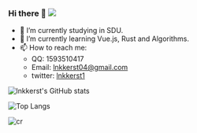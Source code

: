 ### Hi there 👋 ![](https://komarev.com/ghpvc/?username=lnkkerst)

<!--
**lnkkerst/lnkkerst** is a ✨ _special_ ✨ repository because its `README.md` (this file) appears on your GitHub profile.

Here are some ideas to get you started:

- 🔭 I’m currently working on ...
- 🌱 I’m currently learning ...
- 👯 I’m looking to collaborate on ...
- 🤔 I’m looking for help with ...
- 💬 Ask me about ...
- 📫 How to reach me: ...
- 😄 Pronouns: ...
- ⚡ Fun fact: ...
-->

- 🔭 I’m currently studying in SDU.
- 🌱 I’m currently learning Vue.js, Rust and Algorithms.
- 📫 How to reach me:
    - QQ: 1593510417
    - Email: lnkkerst04@gmail.com
    - twitter: [lnkkerst1](https://twitter.com/lnkkerst1)

![lnkkerst's GitHub stats](https://github-readme-stats.vercel.app/api?username=lnkkerst&count_private=true&show_icons=true)

![Top Langs](https://github-readme-stats.vercel.app/api/top-langs/?username=lnkkerst&layout=compact)

![cr](https://cr-skills-chart-widget.azurewebsites.net/api/api?username=lnkkerst&padding=16&labels=true&legend=true&tooltip=true&max-labels=72&branding=false&show-other-skills=true)
